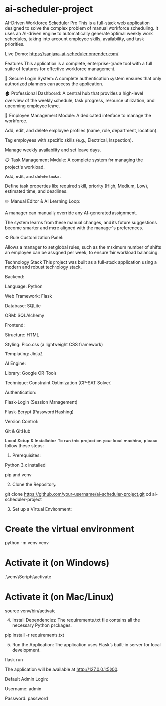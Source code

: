# ai-scheduler-project

AI-Driven Workforce Scheduler Pro
This is a full-stack web application designed to solve the complex problem of manual workforce scheduling. It uses an AI-driven engine to automatically generate optimal weekly work schedules, taking into account employee skills, availability, and task priorities.

Live Demo: https://sanjana-ai-scheduler.onrender.com/

Features
This application is a complete, enterprise-grade tool with a full suite of features for effective workforce management.

🔐 Secure Login System: A complete authentication system ensures that only authorized planners can access the application.

🏠 Professional Dashboard: A central hub that provides a high-level overview of the weekly schedule, task progress, resource utilization, and upcoming employee leave.

👥 Employee Management Module: A dedicated interface to manage the workforce.

Add, edit, and delete employee profiles (name, role, department, location).

Tag employees with specific skills (e.g., Electrical, Inspection).

Manage weekly availability and set leave days.

📋 Task Management Module: A complete system for managing the project's workload.

Add, edit, and delete tasks.

Define task properties like required skill, priority (High, Medium, Low), estimated time, and deadlines.

✏️ Manual Editor & AI Learning Loop:

A manager can manually override any AI-generated assignment.

The system learns from these manual changes, and its future suggestions become smarter and more aligned with the manager's preferences.

⚙️ Rule Customization Panel:

Allows a manager to set global rules, such as the maximum number of shifts an employee can be assigned per week, to ensure fair workload balancing.

Technology Stack
This project was built as a full-stack application using a modern and robust technology stack.

Backend:

Language: Python

Web Framework: Flask

Database: SQLite

ORM: SQLAlchemy

Frontend:

Structure: HTML

Styling: Pico.css (a lightweight CSS framework)

Templating: Jinja2

AI Engine:

Library: Google OR-Tools

Technique: Constraint Optimization (CP-SAT Solver)

Authentication:

Flask-Login (Session Management)

Flask-Bcrypt (Password Hashing)

Version Control:

Git & GitHub

Local Setup & Installation
To run this project on your local machine, please follow these steps:

1. Prerequisites:

Python 3.x installed

pip and venv

2. Clone the Repository:

git clone https://github.com/your-username/ai-scheduler-project.git
cd ai-scheduler-project

3. Set up a Virtual Environment:

# Create the virtual environment
python -m venv venv

# Activate it (on Windows)
.\venv\Scripts\activate

# Activate it (on Mac/Linux)
source venv/bin/activate

4. Install Dependencies:
The requirements.txt file contains all the necessary Python packages.

pip install -r requirements.txt

5. Run the Application:
The application uses Flask's built-in server for local development.

flask run

The application will be available at http://127.0.0.1:5000.

Default Admin Login:

Username: admin

Password: password
